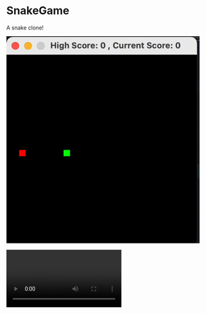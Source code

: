 # SnakeGame

A snake clone! 


![Alt Text](https://github.com/Dodsy/SnakeGame/blob/main/SnakeGame/gif_.gif)


![](https://github.com/Dodsy/SnakeGame/blob/main/SnakeGame/Screen%20Recording%202021-08-22%20at%207.09.07%20PM.mov)
